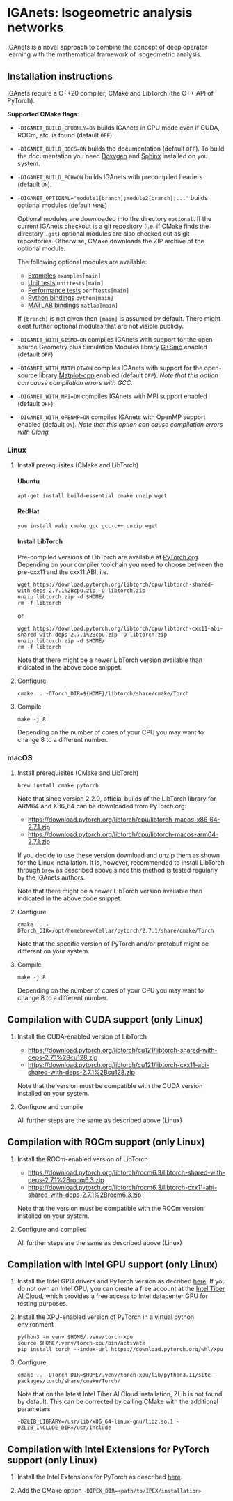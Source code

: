 # IGAnets: Isogeometric analysis networks

IGAnets is a novel approach to combine the concept of deep operator learning with the mathematical framework of isogeometric analysis.

## Installation instructions

IGAnets require a C++20 compiler, CMake and LibTorch (the C++ API of PyTorch).

**Supported CMake flags**:

- `-DIGANET_BUILD_CPUONLY=ON` builds IGAnets in CPU mode even if CUDA, ROCm, etc. is found (default `OFF`).

- `-DIGANET_BUILD_DOCS=ON` builds the documentation (default `OFF`). To build the documentation you need [Doxygen](https://www.doxygen.nl) and [Sphinx](https://www.sphinx-doc.org/en/master/) installed on you system.

- `-DIGANET_BUILD_PCH=ON` builds IGAnets with precompiled headers (default `ON`).

- `-DIGANET_OPTIONAL="module1[branch];module2[branch];..."` builds optional modules (default `NONE`)

  Optional modules are downloaded into the directory `optional`. If the current IGAnets checkout is a git repository (i.e. if CMake finds the directory `.git`) optional modules are also checked out as git repositories. Otherwise, CMake downloads the ZIP archive of the optional module.

  The following optional modules are available:
  - [Examples](https://github.com/iganets/iganet-examples) `examples[main]`
  - [Unit tests](https://github.com/iganets/iganet-unittests) `unittests[main]`
  - [Performance tests](https://github.com/iganets/iganet-perftests) `perftests[main]`
  - [Python bindings](https://github.com/iganets/iganet-python) `python[main]`
  - [MATLAB bindings](https://github.com/iganets/iganet-matlab) `matlab[main]`

  If `[branch]` is not given then `[main]` is assumed by default. There might exist further optional modules that are not visible publicly.

- `-DIGANET_WITH_GISMO=ON` compiles IGAnets with support for the open-source Geometry plus Simulation Modules library [G+Smo](https://github.com/gismo/gismo) enabled (default `OFF`).

- `-DIGANET_WITH_MATPLOT=ON` compiles IGAnets with support for the open-source library [Matplot-cpp](https://github.com/lava/matplotlib-cpp) enabled (default `OFF`). _Note that this option can cause compilation errors with GCC._

- `-DIGANET_WITH_MPI=ON` compiles IGAnets with MPI support enabled (default `OFF`).

- `-DIGANET_WITH_OPENMP=ON` compiles IGAnets with OpenMP support enabled (default `ON`). _Note that this option can cause compilation errors with Clang._

### Linux

1.  Install prerequisites (CMake and LibTorch)

    #### Ubuntu
      ```shell
      apt-get install build-essential cmake unzip wget
      ```

    #### RedHat
      ```shell
      yum install make cmake gcc gcc-c++ unzip wget
      ```

    #### Install LibTorch

    Pre-compiled versions of LibTorch are available at [PyTorch.org](https://pytorch.org/get-started/locally/). Depending on your compiler toolchain you need to choose between the pre-cxx11 and the cxx11 ABI, i.e.

    ```shell
    wget https://download.pytorch.org/libtorch/cpu/libtorch-shared-with-deps-2.7.1%2Bcpu.zip -O libtorch.zip
    unzip libtorch.zip -d $HOME/
    rm -f libtorch
    ```
    or
    ```shell
    wget https://download.pytorch.org/libtorch/cpu/libtorch-cxx11-abi-shared-with-deps-2.7.1%2Bcpu.zip -O libtorch.zip
    unzip libtorch.zip -d $HOME/
    rm -f libtorch
    ```

    Note that there might be a newer LibTorch version available than indicated in the above code snippet.

2.  Configure
    ```shell
    cmake .. -DTorch_DIR=${HOME}/libtorch/share/cmake/Torch
    ```

3.  Compile
    ```shell
    make -j 8
    ```

    Depending on the number of cores of your CPU you may want to change 8 to a different number.

### macOS

1.  Install prerequisites (CMake and LibTorch)
    ```shell
    brew install cmake pytorch
    ```

    Note that since version 2.2.0, official builds of the LibTorch library for ARM64 and X86_64 can be downloaded from PyTorch.org:

    - https://download.pytorch.org/libtorch/cpu/libtorch-macos-x86_64-2.7.1.zip
    - https://download.pytorch.org/libtorch/cpu/libtorch-macos-arm64-2.7.1.zip

    If you decide to use these version download and unzip them as shown for the Linux installation. It is, however, recommended to install LibTorch through `brew` as described above since this method is tested regularly by the IGAnets authors.

    Note that there might be a newer LibTorch version available than indicated in the above code snippet.

3.  Configure
    ```shell
    cmake .. -DTorch_DIR=/opt/homebrew/Cellar/pytorch/2.7.1/share/cmake/Torch
    ```

    Note that the specific version of PyTorch and/or protobuf might be different on your system.

4.  Compile
    ```shell
    make -j 8
    ```

    Depending on the number of cores of your CPU you may want to change 8 to a different number.

## Compilation with CUDA support (only Linux)

1.  Install the CUDA-enabled version of LibTorch

    - https://download.pytorch.org/libtorch/cu121/libtorch-shared-with-deps-2.7.1%2Bcu128.zip
    - https://download.pytorch.org/libtorch/cu121/libtorch-cxx11-abi-shared-with-deps-2.7.1%2Bcu128.zip

    Note that the version must be compatible with the CUDA version installed on your system.

2. Configure and compile

   All further steps are the same as described above (Linux)

## Compilation with ROCm support (only Linux)

1.  Install the ROCm-enabled version of LibTorch

    - https://download.pytorch.org/libtorch/rocm6.3/libtorch-shared-with-deps-2.7.1%2Brocm6.3.zip
    - https://download.pytorch.org/libtorch/rocm6.3/libtorch-cxx11-abi-shared-with-deps-2.7.1%2Brocm6.3.zip

    Note that the version must be compatible with the ROCm version installed on your system.

2.  Configure and compiled

    All further steps are the same as described above (Linux)

## Compilation with Intel GPU support (only Linux)

1. Install the Intel GPU drivers and PyTorch version as decribed
   [here](https://docs.pytorch.org/docs/stable/notes/get_start_xpu.html). If
   you do not own an Intel GPU, you can create a free account at the
   [Intel Tiber AI Cloud](https://console.cloud.intel.com), which
   provides a free access to Intel datacenter GPU for testing
   purposes.

2. Install the XPU-enabled version of PyTorch in a virtual python environment

   ```shell
   python3 -m venv $HOME/.venv/torch-xpu
   source $HOME/.venv/torch-xpu/bin/activate
   pip install torch --index-url https://download.pytorch.org/whl/xpu
   ```

3. Configure
    ```shell
    cmake .. -DTorch_DIR=$HOME/.venv/torch-xpu/lib/python3.11/site-packages/torch/share/cmake/Torch/
    ```

    Note that on the latest Intel Tiber AI Cloud installation, ZLib is
    not found by default. This can be corrected by calling CMake with
    the additional parameters
    ```shell
    -DZLIB_LIBRARY=/usr/lib/x86_64-linux-gnu/libz.so.1 -DZLIB_INCLUDE_DIR=/usr/include
    ```

## Compilation with Intel Extensions for PyTorch support (only Linux)

1.  Install the Intel Extensions for PyTorch as described [here](https://github.com/intel/intel-extension-for-pytorch?tab=readme-ov-file).

2.  Add the CMake option `-DIPEX_DIR=<path/to/IPEX/installation>`
